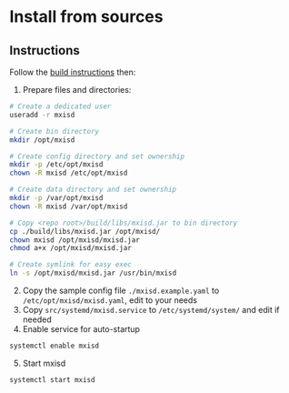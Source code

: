 # Install from sources
## Instructions
Follow the [build instructions](../build.md) then:

1. Prepare files and directories:
```bash
# Create a dedicated user
useradd -r mxisd

# Create bin directory
mkdir /opt/mxisd

# Create config directory and set ownership
mkdir -p /etc/opt/mxisd
chown -R mxisd /etc/opt/mxisd

# Create data directory and set ownership
mkdir -p /var/opt/mxisd
chown -R mxisd /var/opt/mxisd

# Copy <repo root>/build/libs/mxisd.jar to bin directory
cp ./build/libs/mxisd.jar /opt/mxisd/
chown mxisd /opt/mxisd/mxisd.jar
chmod a+x /opt/mxisd/mxisd.jar

# Create symlink for easy exec
ln -s /opt/mxisd/mxisd.jar /usr/bin/mxisd
```
2. Copy the sample config file `./mxisd.example.yaml` to `/etc/opt/mxisd/mxisd.yaml`, edit to your needs
3. Copy `src/systemd/mxisd.service` to `/etc/systemd/system/` and edit if needed
4. Enable service for auto-startup
```bash
systemctl enable mxisd
```
5. Start mxisd
```bash
systemctl start mxisd
```
